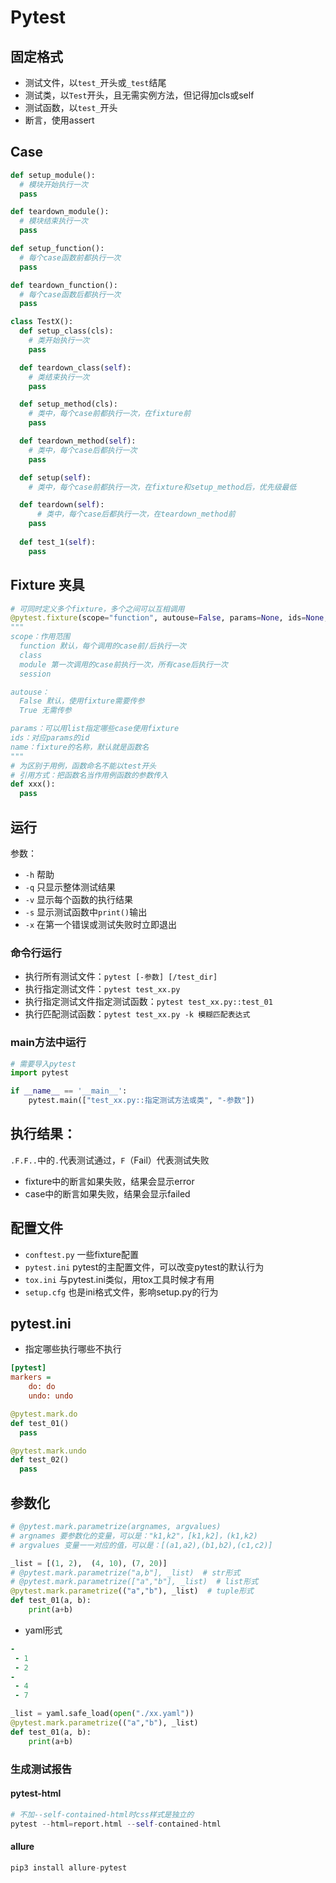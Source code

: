 # Pytest

## 固定格式

- 测试文件，以`test_`开头或`_test`结尾
- 测试类，以`Test`开头，且无需实例方法，但记得加cls或self
- 测试函数，以`test_`开头
- 断言，使用assert

## Case

```python
def setup_module():
  # 模块开始执行一次
  pass

def teardown_module():
  # 模块结束执行一次
  pass

def setup_function():
  # 每个case函数前都执行一次
  pass

def teardown_function():
  # 每个case函数后都执行一次
  pass
```

```python
class TestX():
  def setup_class(cls):
    # 类开始执行一次
    pass

  def teardown_class(self):
    # 类结束执行一次
    pass

  def setup_method(cls):
    # 类中，每个case前都执行一次，在fixture前
    pass

  def teardown_method(self):
    # 类中，每个case后都执行一次
    pass

  def setup(self):
    # 类中，每个case前都执行一次，在fixture和setup_method后，优先级最低

  def teardown(self):
      # 类中，每个case后都执行一次，在teardown_method前
    pass
  
  def test_1(self):
    pass
```

## Fixture 夹具

```python
# 可同时定义多个fixture，多个之间可以互相调用
@pytest.fixture(scope="function", autouse=False, params=None, ids=None, name=None)
"""
scope：作用范围
  function 默认，每个调用的case前/后执行一次
  class
  module 第一次调用的case前执行一次，所有case后执行一次
  session

autouse：
  False 默认，使用fixture需要传参
  True 无需传参

params：可以用list指定哪些case使用fixture
ids：对应params的id
name：fixture的名称，默认就是函数名
"""
# 为区别于用例，函数命名不能以test开头
# 引用方式：把函数名当作用例函数的参数传入
def xxx():
  pass
```

## 运行

参数：

- `-h` 帮助
- `-q` 只显示整体测试结果
- `-v` 显示每个函数的执行结果
- `-s` 显示测试函数中`print()`输出
- `-x` 在第一个错误或测试失败时立即退出

### 命令行运行

- 执行所有测试文件：`pytest [-参数] [/test_dir]`
- 执行指定测试文件：`pytest test_xx.py`
- 执行指定测试文件指定测试函数：`pytest test_xx.py::test_01`
- 执行匹配测试函数：`pytest test_xx.py -k 模糊匹配表达式`

### main方法中运行

```python
# 需要导入pytest
import pytest

if __name__ == '__main__':
    pytest.main(["test_xx.py::指定测试方法或类", "-参数"])
```

## 执行结果：

`.F.F..`中的`.`代表测试通过，`F`（Fail）代表测试失败

- fixture中的断言如果失败，结果会显示error
- case中的断言如果失败，结果会显示failed

## 配置文件

- `conftest.py` 一些fixture配置
- `pytest.ini` pytest的主配置文件，可以改变pytest的默认行为
- `tox.ini` 与pytest.ini类似，用tox工具时候才有用
- `setup.cfg` 也是ini格式文件，影响setup.py的行为

## pytest.ini

- 指定哪些执行哪些不执行

```ini
[pytest]
markers = 
    do: do
    undo: undo
```

```python
@pytest.mark.do
def test_01()
  pass

@pytest.mark.undo
def test_02()
  pass
```

## 参数化

```python
# @pytest.mark.parametrize(argnames, argvalues)
# argnames 要参数化的变量，可以是："k1,k2"，[k1,k2]，(k1,k2)
# argvalues 变量一一对应的值，可以是：[(a1,a2),(b1,b2),(c1,c2)]

_list = [(1, 2),  (4, 10), (7, 20)]
# @pytest.mark.parametrize("a,b"], _list)  # str形式
# @pytest.mark.parametrize(["a","b"], _list)  # list形式
@pytest.mark.parametrize(("a","b"), _list)  # tuple形式
def test_01(a, b):
    print(a+b)
```

- yaml形式

```yaml
-
 - 1
 - 2
-
 - 4
 - 7
```

```python
_list = yaml.safe_load(open("./xx.yaml"))
@pytest.mark.parametrize(("a","b"), _list)
def test_01(a, b):
    print(a+b)
```

### 生成测试报告

#### pytest-html

```python
# 不加--self-contained-html时css样式是独立的
pytest --html=report.html --self-contained-html
```

#### allure

```python
pip3 install allure-pytest
```